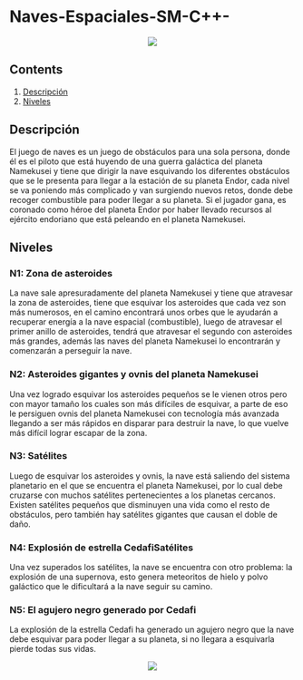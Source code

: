 # Naves-Espaciales-SM-C++-
<p align="center">
  <img width="auto" height="auto" src="https://github.com/Marisol-137/Naves-Espaciales-SM-C-plusplus/blob/main/1-7.jpg">
</p>

## Contents
1. [Descripción](##Descripción)
2. [Niveles](##Niveles)

## Descripción
El juego de naves es un juego de obstáculos para una sola persona, donde él es el piloto que está huyendo de una guerra galáctica del planeta Namekusei y tiene que dirigir la nave esquivando los diferentes obstáculos que se le presenta para llegar a la estación de su planeta Endor, cada nivel se va poniendo más complicado y van surgiendo nuevos retos, donde debe recoger combustible para poder llegar a su planeta. Si el jugador gana, es coronado como héroe del planeta Endor por haber llevado recursos al ejército endoriano que está peleando en el planeta Namekusei.

## Niveles

### N1: Zona de asteroides
La nave sale apresuradamente del planeta  Namekusei y tiene que atravesar la zona de asteroides, tiene que esquivar los asteroides que cada vez son más numerosos, en el camino encontrará unos orbes que le ayudarán a recuperar energía a la nave espacial (combustible), luego de atravesar el primer anillo de asteroides, tendrá que atravesar el segundo con asteroides más grandes, además las naves del planeta Namekusei lo encontrarán y comenzarán a perseguir la nave.

### N2: Asteroides gigantes y ovnis del planeta Namekusei
Una vez logrado esquivar los asteroides pequeños se le vienen otros pero con mayor tamaño los cuales son más difíciles de esquivar, a parte de eso le persiguen ovnis del planeta Namekusei con tecnología más avanzada llegando a ser más rápidos en disparar para destruir la nave, lo que vuelve más difícil lograr escapar de la zona.

### N3: Satélites
Luego de esquivar los asteroides y ovnis, la nave está saliendo del sistema planetario en el que se encuentra el planeta Namekusei, por lo cual debe cruzarse con muchos satélites pertenecientes a los planetas cercanos. Existen satélites pequeños que disminuyen una vida como el resto de obstáculos, pero también hay satélites gigantes que causan el doble de daño. 

### N4: Explosión de estrella CedafiSatélites
Una vez superados los satélites, la nave se encuentra con otro problema: la explosión de una supernova, esto genera meteoritos de hielo y polvo galáctico que le dificultará a la nave seguir su camino.

### N5: El agujero negro generado por Cedafi
La explosión de la estrella Cedafi ha generado un agujero negro que la nave debe esquivar para poder llegar a su planeta, si no llegara a esquivarla pierde todas sus vidas. 
<p align="center">
  <img width="auto" height="auto" src="https://github.com/Marisol-137/Naves-Espaciales-SM-C-plusplus/blob/main/hgfvyti.PNG">
</p>



